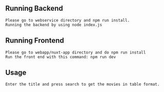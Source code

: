## Running Backend
    Please go to webservice directory and npm run install.
    Running the backend by using node index.js

## Running Frontend
    Please go to webapp/nuxt-app directory and do npm run install
    Run the front end with this command: npm run dev

## Usage
    Enter the title and press search to get the movies in table format.